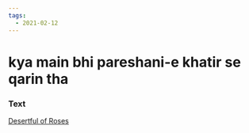 ```yaml
---
tags:
  - 2021-02-12
---
```

# kya main bhi pareshani-e khatir se qarin tha

### Text
[Desertful of Roses](http://www.columbia.edu/itc/mealac/pritchett/00garden/00c/0002/index_0002.html)

